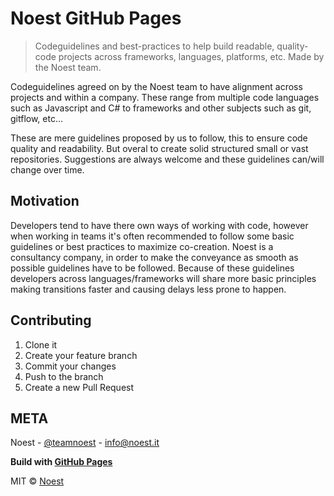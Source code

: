 

# Noest GitHub Pages

> Codeguidelines and best-practices to help build readable, quality-code projects across frameworks, languages, platforms, etc. Made by the Noest team.

Codeguidelines agreed on by the Noest team to have alignment across projects and within a company.
These range from multiple code languages such as Javascript and C# to frameworks and other subjects such as git, gitflow, etc...

These are mere guidelines proposed by us to follow, this to ensure code quality and readability. But overal to create solid structured small or vast repositories.
Suggestions are always welcome and these guidelines can/will change over time.

## Motivation
Developers tend to have there own ways of working with code, however when working in teams it's often recommended to follow some basic guidelines or best practices to maximize co-creation. Noest is a consultancy company, in order to make the conveyance as smooth as possible guidelines have to be followed. Because of these guidelines developers across languages/frameworks will share more basic principles making transitions faster and causing delays less prone to happen.

## Contributing
1. Clone it
2. Create your feature branch
3. Commit your changes
4. Push to the branch
5. Create a new Pull Request

## META
Noest - [@teamnoest](https://twitter.com/teamnoest) - [info@noest.it](mailto:info@noest.it)

**Build with [GitHub Pages](https://pages.github.com/)**

MIT © [Noest](https://www.noest.it/)

